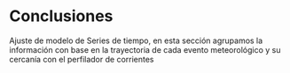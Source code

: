 # Conclusiones
Ajuste de modelo de Series de tiempo, en esta sección agrupamos la información con base en la trayectoria de cada evento meteorológico y su cercanía con el perfilador de corrientes
